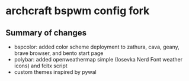 # archcraft bspwm config fork
## Summary of changes
- bspcolor: added color scheme deployment to zathura, cava, geany, brave browser, and bento start page
- polybar: added openweathermap simple (Iosevka Nerd Font weather icons) and fcitx script
- custom themes inspired by pywal
